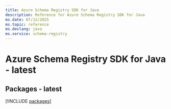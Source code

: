 ```yaml
---
title: Azure Schema Registry SDK for Java
description: Reference for Azure Schema Registry SDK for Java
ms.date: 07/12/2025
ms.topic: reference
ms.devlang: java
ms.service: schema-registry
---
```

# Azure Schema Registry SDK for Java - latest
## Packages - latest
[!INCLUDE [packages](schema-registry-index.md)]